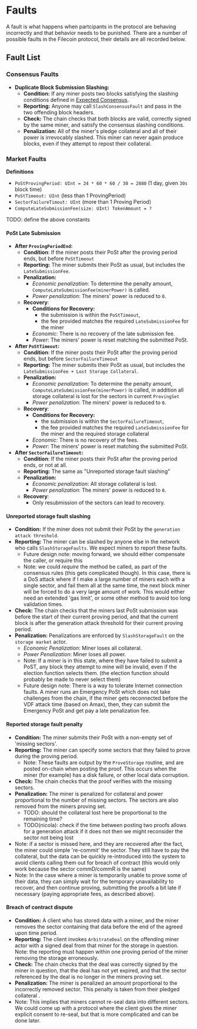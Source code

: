 # Faults

A fault is what happens when partcipants in the protocol are behaving incorrectly and that behavior needs to be punished. There are a number of possible faults in the Filecoin protocol, their details are all recorded below.

## Fault List

### Consensus Faults

- **Duplicate Block Submission Slashing:**
  - **Condition:** If any miner posts two blocks satisfying the slashing conditions defined in [Expected Consensus](expected-consensus.md).
  - **Reporting:** Anyone may call `SlashConsensusFault` and pass in the two offending block headers.
  - **Check:** The chain checks that both blocks are valid, correctly signed by the same miner, and satisfy the consensus slashing conditions.
  - **Penalization:** All of the miner's pledge collateral and all of their power is irrevocably slashed. This miner can never again produce blocks, even if they attempt to repost their collateral.

### Market Faults


**Definitions**

- `PoStProvingPeriod: UInt = 24 * 60 * 60 / 30 = 2880` (1 day, given `30s` block time)
- `PoStTimeout: UInt` (less than 1 ProvingPeriod)
- `SectorFailureTimout: UInt` (more than 1 Proving Period)
- `ComputeLateSubmissionFee(size: UInt) TokenAmount = ?`

TODO: define the above constants

#### PoSt Late Submission

- **After `ProvingPeriodEnd`:**
  - **Condition**: If the miner posts their PoSt after the proving period ends, but before `PoStTimeout`
  - **Reporting:** The miner submits their PoSt as usual, but includes the `LateSubmissionFee`.
  - **Penalization:**
    - *Economic penalization*: To determine the penalty amount, `ComputeLateSubmissionFee(minerPower)` is called.
    - *Power penalization*: The miners' power is reduced to `0`.
  - **Recovery**:
    - **Conditions for Recovery:**
      - the submission is within the `PoStTimeout`,
      - the fee provided matches the required `LateSubmissionFee` for the miner
    - *Economic*: There is no recovery of the late submission fee.
    - *Power*: The miners' power is reset matching the submitted PoSt.
- **After `PoStTimeout`:**
  - **Condition**: If the miner posts their PoSt after the proving period ends, but before `SectorFailureTimeout`
  - **Reporting:** The miner submits their PoSt as usual, but includes the `LateSubmissionFee + Lost Storage Collateral`.
  - **Penalization:**
    - *Economic penalization*: To determine the penalty amount, `ComputeLateSubmissionFee(minerPower)` is called, in addition all storage collateral is lost for the sectors in current `ProvingSet`
    - *Power penalization*: The miners' power is reduced to `0`.
  - **Recovery**:
    - **Conditions for Recovery:**
      - the submission is within the `SectorFailureTimeout`,
      - the fee provided matches the required `LateSubmissionFee` for the miner and the required storage collateral
    - *Economic*: There is no recovery of the fees.
    - *Power*: The miners' power is reset matching the submitted PoSt.
- **After `SectorFailureTimeout`:**
  - **Condition**: If the miner posts their PoSt after the proving period ends, or not at all.
  - **Reporting:** The same as "Unreported storage fault slashing"
  - **Penalization:**
    - *Economic penalization*: All storage collateral is lost.
    - *Power penalization*: The miners' power is reduced to `0`.
  - **Recovery**:
    - Only resubmission of the sectors can lead to recovery.

#### Unreported storage fault slashing

- **Condition:** If the miner does not submit their PoSt by the `generation attack threshold`.
- **Reporting:** The miner can be slashed by anyone else in the network who calls `SlashStorageFaults`. We expect miners to report these faults.
  - Future design note: moving forward, we should either compensate the caller, or require this
  - Note: we could *require* the method be called, as part of the consensus rules (this gets complicated though). In this case, there is a DoS attack where if I make a large number of miners each with a single sector, and fail them all at the same time, the next block miner will be forced to do a very large amount of work. This would either need an extended 'gas limit', or some other method to avoid too long validation times.
- **Check:** The chain checks that the miners last PoSt submission was before the start of their current proving period, and that the current block is after the generation attack threshold for their current proving period.
- **Penalization:** Penalizations are enforced by `SlashStorageFault` on the `storage market` actor.
  - *Economic Penalization*: Miner loses all collateral.
  - *Power Penalization*: Miner loses all power.
  - Note: If a miner is in this state, where they have failed to submit a PoST, any block they attempt to mine will be invalid, even if the election function selects them. (the election function should probably be made to never select them)
  - Future design note: There is a way to tolerate Internet connection faults. A miner runs an Emergency PoSt which does not take challenges from the chain, if the miner gets reconnected before the VDF attack time (based on Amax), then, they can submit the Emergency PoSt and get pay a late penalization fee.

#### Reported storage fault penalty

- **Condition:** The miner submits their PoSt with a non-empty set of 'missing sectors'.
- **Reporting:** The miner can specify some sectors that they failed to prove during the proving period.
  - Note: These faults are output by the `ProveStorage` routine, and are posted on-chain when posting the proof. This occurs when the miner (for example) has a disk failure, or other local data corruption.
- **Check:** The chain checks that the proof verifies with the missing sectors.
- **Penalization:** The miner is penalized for collateral and power proportional to the number of missing sectors. The sectors are also removed from the miners proving set.
  - TODO: should the collateral lost here be proportional to the remaining time?
  - TODO(nicola): check if the time between posting two proofs allows for a generation attack if it does not then we might reconsider the sector not being lost
- Note: if a sector is missed here, and they are recovered after the fact, the miner could simple 're-commit' the sector. They still have to pay the collateral, but the data can be quickly re-introduced into the system to avoid clients calling them out for breach of contract (this would only work because the sector commD/commR is the same)
- Note: In the case where a miner is temporarily unable to prove some of their data, they can simply wait for the temporary unavailability to recover, and then continue proving, submitting the proofs a bit late if necessary (paying appropriate fees, as described above).



#### Breach of contract dispute

- **Condition:** A client who has stored data with a miner, and the miner removes the sector containing that data before the end of the agreed upon time period.
- **Reporting:** The client invokes `ArbitrateDeal` on the offending miner actor with a signed deal from that miner for the storage in question. Note: the reporting must happen within one proving period of the miner removing the storage erroneously.
- **Check:** The chain checks that the deal was correctly signed by the miner in question, that the deal has not yet expired, and that the sector referenced by the deal is no longer in the miners proving set.
- **Penalization:** The miner is penalized an amount proportional to the incorrectly removed sector. This penalty is taken from their pledged collateral .
- Note: This implies that miners cannot re-seal data into different sectors. We could come up with a protocol where the client gives the miner explicit consent to re-seal, but that is more complicated and can be done later.

